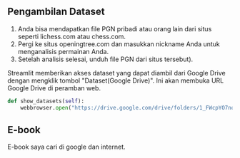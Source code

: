 ## Pengambilan Dataset
1. Anda bisa mendapatkan file PGN pribadi atau orang lain dari situs seperti lichess.com atau chess.com.
2. Pergi ke situs openingtree.com dan masukkan nickname Anda untuk menganalisis permainan Anda.
3. Setelah analisis selesai, unduh file PGN dari situs tersebut).

Streamlit memberikan akses dataset yang dapat diambil dari Google Drive dengan mengklik tombol "Dataset(Google Drive)". Ini akan membuka URL Google Drive di peramban web.

```python
def show_datasets(self):
    webbrowser.open("https://drive.google.com/drive/folders/1_FWcpYO7noxe5gpb_DLPTKnc2PVimuzu?usp=sharing")
```

## E-book 
E-book saya cari di google dan internet.
